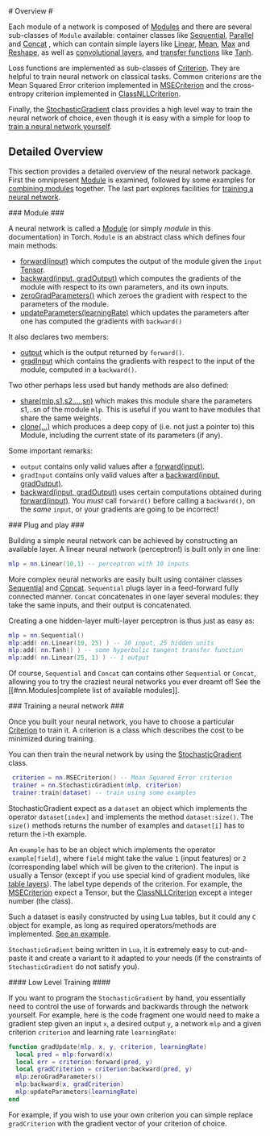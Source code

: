 <a name="nn.overview.dok"/>
# Overview #

Each module of a network is composed of [Modules](module.md#nn.Modules) and there
are several sub-classes of `Module` available: container classes like
[Sequential](doc/containers.md#nn.Sequential), [Parallel](containers.md#nn.Parallel) and
[Concat](containers.md#nn.Concat) , which can contain simple layers like
[Linear](simple.md#nn.Linear), [Mean](simple.md#nn.Mean), [Max](simple.md#nn.Max) and
[Reshape](simple.md#nn.Reshape), as well as [convolutional layers](convolution.md), and [transfer
functions](transfer.md) like [Tanh](transfer.md#nn.Tanh).

Loss functions are implemented as sub-classes of
[Criterion](criterion.md#nn.Criterions). They are helpful to train neural network on
classical tasks.  Common criterions are the Mean Squared Error
criterion implemented in [MSECriterion](criterion.md#nn.MSECriterion) and the
cross-entropy criterion implemented in
[ClassNLLCriterion](criterion.md#nn.ClassNLLCriterion).

Finally, the [StochasticGradient](training.md#nn.StochasticGradient) class provides a
high level way to train the neural network of choice, even though it is
easy with a simple for loop to [train a neural network yourself](training.md#nn.DoItYourself).

## Detailed Overview ##
This section provides a detailed overview of the neural network package. First the omnipresent [Module](#nn.overview.module) is examined, followed by some examples for [combining modules](#nn.overview.plugandplay) together. The last part explores facilities for [training a neural network](#nn.overview.training).

<a name="nn.overview.module"/>
### Module ###

A neural network is called a [Module](module.md#nn.Module) (or simply
_module_ in this documentation) in Torch. `Module` is an abstract
class which defines four main methods:
  * [forward(input)](module.md#nn.Module.forward) which computes the output of the module given the `input` [Tensor](https://github.com/torch/torch7/blob/master/tensor.md).
  * [backward(input, gradOutput)](module.md#nn.Module.backward) which computes the gradients of the module with respect to its own parameters, and its own inputs.
  * [zeroGradParameters()](module.md#nn.Module.zeroGradParameters) which zeroes the gradient with respect to the parameters of the module.
  * [updateParameters(learningRate)](module.md#nn.Module.updateParameters) which updates the parameters after one has computed the gradients with `backward()`

It also declares two members:
  * [output](module.md#nn.Module.output) which is the output returned by `forward()`.
  * [gradInput](module.md#nn.Module.gradInput) which contains the gradients with respect to the input of the module, computed in a `backward()`.

Two other perhaps less used but handy methods are also defined:
  * [share(mlp,s1,s2,...,sn)](module.md#nn.Module.share) which makes this module share the parameters s1,..sn of the module `mlp`. This is useful if you want to have modules that share the same weights.
  * [clone(...)](module.md#nn.Module.clone) which produces a deep copy of (i.e. not just a pointer to) this Module, including the current state of its parameters (if any).

Some important remarks:
  * `output` contains only valid values after a [forward(input)](module.md#nn.Module.forward).
  * `gradInput` contains only valid values after a [backward(input, gradOutput)](module.md#nn.Module.backward).
  * [backward(input, gradOutput)](module.md#nn.Module.backward) uses certain computations obtained during [forward(input)](module.md#nn.Module.forward). You _must_ call `forward()` before calling a `backward()`, on the _same_ `input`, or your gradients are going to be incorrect!

<a name="nn.overview.plugandplay"/>
### Plug and play ###

Building a simple neural network can be achieved by constructing an available layer.
A linear neural network (perceptron!) is built only in one line:
```lua
mlp = nn.Linear(10,1) -- perceptron with 10 inputs
```

More complex neural networks are easily built using container classes
[Sequential](containers.md#nn.Sequential) and [Concat](containers.md#nn.Concat). `Sequential` plugs
layer in a feed-forward fully connected manner. `Concat` concatenates in
one layer several modules: they take the same inputs, and their output is
concatenated.

Creating a one hidden-layer multi-layer perceptron is thus just as easy as:
```lua
mlp = nn.Sequential()
mlp:add( nn.Linear(10, 25) ) -- 10 input, 25 hidden units
mlp:add( nn.Tanh() ) -- some hyperbolic tangent transfer function
mlp:add( nn.Linear(25, 1) ) -- 1 output
```

Of course, `Sequential` and `Concat` can contains other
`Sequential` or `Concat`, allowing you to try the craziest neural
networks you ever dreamt of! See the [[#nn.Modules|complete list of
available modules]].

<a name="nn.overview.training"/>
### Training a neural network ###

Once you built your neural network, you have to choose a particular
[Criterion](criterion.md#nn.Criterions) to train it. A criterion is a class which
describes the cost to be minimized during training.

You can then train the neural network by using the
[StochasticGradient](training.md#nn.StochasticGradient) class.

```lua
 criterion = nn.MSECriterion() -- Mean Squared Error criterion
 trainer = nn.StochasticGradient(mlp, criterion)
 trainer:train(dataset) -- train using some examples
```

StochasticGradient expect as a `dataset` an object which implements
the operator `dataset[index]` and implements the method
`dataset:size()`. The `size()` methods returns the number of
examples and `dataset[i]` has to return the i-th example.

An `example` has to be an object which implements the operator
`example[field]`, where `field` might take the value `1` (input
features) or `2` (corresponding label which will be given to the
criterion).  The input is usually a Tensor (except if you use special
kind of gradient modules, like [table layers](table.md#nn.TableLayers)). The
label type depends of the criterion.  For example, the
[MSECriterion](criterion.md#nn.MSECriterion) expect a Tensor, but the
[ClassNLLCriterion](criterion.md#nn.ClassNLLCriterion) except a integer number (the
class).

Such a dataset is easily constructed by using Lua tables, but it could
any `C` object for example, as long as required operators/methods
are implemented.  [See an example](containers.md#nn.DoItStochasticGradient).

`StochasticGradient` being written in `Lua`, it is extremely easy
to cut-and-paste it and create a variant to it adapted to your needs
(if the constraints of `StochasticGradient` do not satisfy you).

<a name="nn.overview.lowlevel"/>
#### Low Level Training ####

If you want to program the `StochasticGradient` by hand, you
essentially need to control the use of forwards and backwards through
the network yourself.  For example, here is the code fragment one
would need to make a gradient step given an input `x`, a desired
output `y`, a network `mlp` and a given criterion `criterion`
and learning rate `learningRate`:

```lua
function gradUpdate(mlp, x, y, criterion, learningRate) 
  local pred = mlp:forward(x)
  local err = criterion:forward(pred, y)
  local gradCriterion = criterion:backward(pred, y)
  mlp:zeroGradParameters()
  mlp:backward(x, gradCriterion)
  mlp:updateParameters(learningRate)
end
```
For example, if you wish to use your own criterion you can simple replace 
`gradCriterion` with the gradient vector of your criterion of choice.


